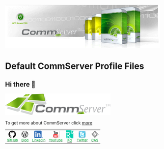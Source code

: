 ![CommServer BANER](.media/BANER.gif)

# Default CommServer Profile Files

## Hi there 👋

![CommServer LOGO](.media/logo2.png)

To get more about CommServer click [more](https://github.com/commsvr-com)

<table style="font-size: 11px;" title="Bottom navigation menu" border="0" cellspacing="20" cellpadding="1" align="center">
    <tbody title="CommServer">
        <tr align="center" valign="middle" border="0" >
            <td title="github">
              <a title="GitHub Object Oriented Internet" href="https://github.com/mpostol"  target="_blank" rel="external noopener noreferrer"> 
                <img src=".media/bottom_GitHub.png" alt="GitHub Object Oriented Internet" align="texttop" border="0" />
                <br /> <span style="color: #07ad36;">GitHub</span> 
              </a>
            </td>
            <td title="wordpress">
              <a title="Open Mariusz Postol Blog" href="http://mpostol.wordpress.com/" target="_blank" rel="external noopener noreferrer">
                <img src=".media/bottom_wordpress.png" alt="Mariusz Postol Blog" align="texttop" border="0" />
                <br /> <span style="color: #07ad36;">Blog</span> 
              </a>
            </td>
            <td title="LinkedIn">
              <a title="Follow Mariusz Postol on LinkedIn" href="https://www.linkedin.com/in/mpostol/" target="_blank" rel="external noopener noreferrer"> 
                <img src=".media/bottom_LI-In-Bug.png"
                        alt="Follow Mariusz Postol on LinkedIn" align="texttop" border="0" />
                <br /> <span style="color: #07ad36;">LinkedIn</span> 
              </a>
            </td>
            <td title="youtube">
              <a title="Follow us on YouTube" href="https://www.youtube.com/@mariuszpostol/featured" target="_blank" rel="external noopener noreferrer"> 
                 <img src=".media/bottom_youtube.png" alt="Follow us on YouTube" align="texttop" border="0" />
                <br /> <span style="color: #07ad36;">YouTube</span>
              </a>
            </td>
            <td title="researchgate">
              <a title="Follow Mariusz Postol on ResearchGate" 
                 href="https://www.researchgate.net/profile/Mariusz_Postol" target="_blank" rel="external noopener noreferrer"> 
                <img title="Follow Mariusz Postol on ResearchGate" src=".media/bottom_ResearchGate.png" alt="Follow Mariusz Postol on ResearchGate" align="texttop" border="0" />
                <br /> <span style="color: #07ad36;">RG</span> 
              </a>
            </td>
            <td title="twitter">
              <a title="Follow CommServer on Twitter" href="https://twitter.com/mpostol" target="_blank" rel="external noopener noreferrer"> 
                <img title="Follow CommServer on Twitter" src=".media/bottom_twitter.png" alt="Follow CommServer on Twitter " align="texttop"
                        border="0" />
                <br /> <span style="color: #07ad36;">Twitter</span> 
              </a>
            </td>
            <td title="CAS">
              <a title="CAS" href="http://www.cas.eu" target="_blank"> 
                <img src=".media/bottom_cas.png" alt="CAS" align="texttop" border="0" />
                <br /> <span style="color: #07ad36;">CAS</span> 
              </a>
            </td>
        </tr>
    </tbody>
</table>

<!--
**Here are some ideas to get you started:**
🌈 Contribution guidelines - how can the community get involved?
👩‍💻 Useful resources - where can the community find your docs? Is there anything else the community should know?
🍿 Fun facts - what does your team eat for breakfast?
🧙 Remember, you can do mighty things with the power of [Markdown](https://docs.github.com/github/writing-on-github/getting-started-with-writing-and-formatting-on-github/basic-writing-and-formatting-syntax)
-->